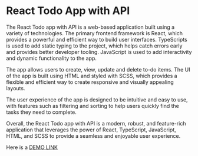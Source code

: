 # React Todo App with API

The React Todo app with API is a web-based application built using a variety of technologies. The primary frontend framework is React, which provides a powerful and efficient way to build user interfaces. TypeScripts is used to add static typing to the project, which helps catch errors early and provides better developer tooling. JavaScript is used to add interactivity and dynamic functionality to the app.

The app allows users to create, view, update and delete to-do items. The UI of the app is built using HTML and styled with SCSS, which provides a flexible and efficient way to create responsive and visually appealing layouts.

The user experience of the app is designed to be intuitive and easy to use, with features such as filtering and sorting to help users quickly find the tasks they need to complete.

Overall, the React Todo app with API is a modern, robust, and feature-rich application that leverages the power of React, TypeScript, JavaScript, HTML, and SCSS to provide a seamless and enjoyable user experience.

Here is a [DEMO LINK](https://l4st1m0za.github.io/react_todo-app-with-api/)
